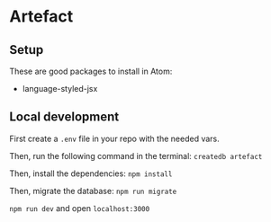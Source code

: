 # Artefact

## Setup

These are good packages to install in Atom:
- language-styled-jsx

## Local development

First create a `.env` file in your repo with the needed vars.

Then, run the following command in the terminal:
`createdb artefact`

Then, install the dependencies:
`npm install`

Then, migrate the database:
`npm run migrate`

`npm run dev` and open `localhost:3000`
